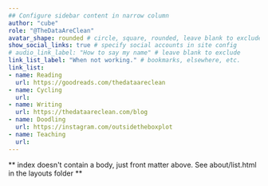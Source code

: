 ```yaml
---
## Configure sidebar content in narrow column
author: "cube"
role: "@TheDataAreClean"
avatar_shape: rounded # circle, square, rounded, leave blank to exclude
show_social_links: true # specify social accounts in site config
# audio_link_label: "How to say my name" # leave blank to exclude
link_list_label: "When not working." # bookmarks, elsewhere, etc.
link_list:
- name: Reading
  url: https://goodreads.com/thedataareclean
- name: Cycling
  url: 
- name: Writing
  url: https://thedataareclean.com/blog
- name: Doodling
  url: https://instagram.com/outsidetheboxplot 
- name: Teaching
  url: 
---
```


** index doesn't contain a body, just front matter above.
See about/list.html in the layouts folder **